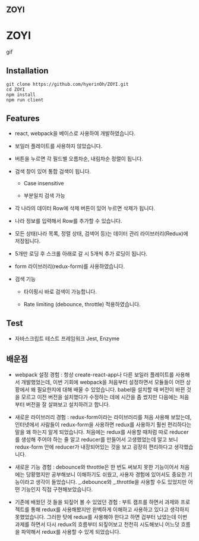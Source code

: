 ## ZOYI

# ZOYI

gif

## Installation

```
git clone https://github.com/hyerinOh/ZOYI.git
cd ZOYI
npm install
npm run client
```

## Features

- react, webpack을 베이스로 사용하여 개발하였습니다.

- 보일러 플레이트를 사용하지 않았습니다.

- 버튼을 누르면 각 필드별 오름차순, 내림차순 정렬이 됩니다.

- 검색 창이 있어 통합 검색이 됩니다.

  - Case insensitive

  - 부분일치 검색 가능

- 각 나라의 데이터 Row에 삭제 버튼이 있어 누르면 삭제가 됩니다.

- 나라 정보를 입력해서 Row를 추가할 수 있습니다.

- 모든 상태(나라 목록, 정렬 상태, 검색어 등)는 데이터 관리 라이브러리(Redux)에 저장됩니다.

- 5개만 로딩 후 스크롤 아래로 갈 시 5개씩 추가 로딩이 됩니다.

- form 라이브러리(redux-form)를 사용하였습니다.

- 검색 기능

  - 타이핑시 바로 검색이 가능합니다.

  - Rate limiting (debounce, throttle) 적용하였습니다.

## Test

- 자바스크립트 테스트 프레임워크 Jest, Enzyme

## 배운점

- webpack 설정 경험 : 항상 create-react-app나 다른 보일러 플레이트를 사용해서 개발했었는데, 이번 기회에 webpack을 처음부터 설정하면서 모듈들이 어떤 상황에서 왜 필요한지에 대해 배울 수 있었습니다. babel을 설치할 때 버전이 바뀐 것을 모르고 이전 버전을 설치했다가 수정하는 데에 시간을 좀 썼지만 다음에는 처음부터 버전을 잘 살펴보고 설치하려고 합니다.

- 새로운 라이브러리 경험 : redux-form이라는 라이브러리를 처음 사용해 보았는데, 인터넷에서 사람들이 redux-form을 사용하면 redux를 사용하기 훨씬 편리하다는 말을 왜 하는지 알게 되었습니다. 처음에는 redux를 사용할 때처럼 따로 reducer를 생성해 주어야 하는 줄 알고 reducer를 만들어서 고생했었는데 알고 보니 redux-form 안에 reducer가 내장되어있는 것을 보고 굉장히 편리하다고 생각했습니다.

- 새로운 기능 경험 : debounce와 throttle은 한 번도 써보지 못한 기능이어서 처음에는 당황했지만 공부해보니 이해하기도 쉬웠고, 사용자 경험에 있어서도 중요한 기능이라고 생각이 들었습니다. _.debounce와 _.throttle을 사용할 수도 있었지만 어떤 기능인지 직접 구현해보았습니다.

- 기존에 배웠던 것 들을 되짚어 볼 수 있었던 경험 : 부트 캠프를 하면서 과제와 프로젝트를 통해 redux를 사용해봤지만 완벽하게 이해하고 사용하고 있다고 생각하지 못했었습니다. 그러한 탓에 redux를 사용해야 한다고 하면 겁부터 났었는데 이번 과제를 하면서 다시 redux의 흐름부터 되짚어보고 천천히 시도해보니 어느덧 흐름을 파악해서 redux를 사용할 수 있게 되었습니다.

